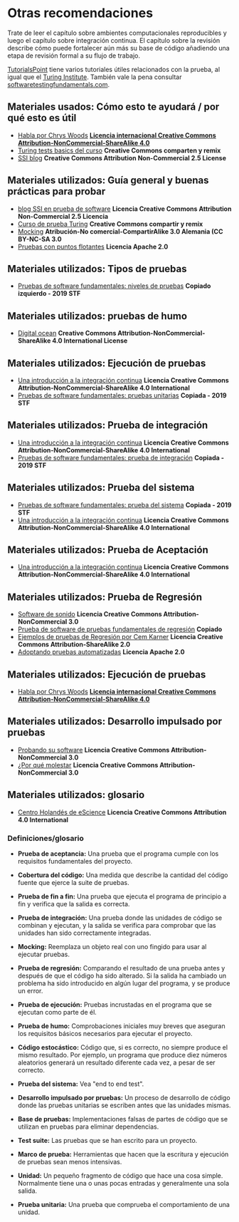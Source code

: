 # Otras recomendaciones

Trate de leer el capítulo sobre ambientes computacionales reproducibles y luego el capítulo sobre integración continua. El capítulo sobre la revisión describe cómo puede fortalecer aún más su base de código añadiendo una etapa de revisión formal a su flujo de trabajo.

[TutorialsPoint](https://www.tutorialspoint.com/software_testing/) tiene varios tutoriales útiles relacionados con la prueba, al igual que el [Turing Institute](https://alan-turing-institute.github.io/rsd-engineeringcourse/ch03tests/01testingbasics.html). También vale la pena consultar [softwaretestingfundamentals.com](http://softwaretestingfundamentals.com).

## Materiales usados: Cómo esto te ayudará / por qué esto es útil

- [Habla por Chrys Woods](https://drive.google.com/file/d/1CBTAhCVixccui1DjeUT13qh6ga5SDXjl/view) [**Licencia internacional Creative Commons Attribution-NonCommercial-ShareAlike 4.0**](https://chryswoods.com/main/copyright.html)
- [Turing tests basics del curso](https://alan-turing-institute.github.io/rsd-engineeringcourse/ch03tests/01testingbasics.html) **Creative Commons comparten y remix**
- [SSI blog](https://www.software.ac.uk/resources/guides/testing-your-software?_ga=2.39233514.830272891.1552653652-1336468516.1531506806) **Creative Commons Attribution Non-Commercial 2.5 License**

## Materiales utilizados: Guía general y buenas prácticas para probar

- [blog SSI en prueba de software](https://www.software.ac.uk/resources/guides/testing-your-software?_ga=2.39233514.830272891.1552653652-1336468516.1531506806) **Licencia Creative Commons Attribution Non-Commercial 2.5 Licencia**
- [Curso de prueba Turing](https://alan-turing-institute.github.io/rsd-engineeringcourse/ch03tests/03pytest.html) **Creative Commons compartir y remix**
- [Mocking](https://www.vogella.com/tutorials/Mockito/article.html) **Atribución-No comercial-CompartirAlike 3.0 Alemania (CC BY-NC-SA 3.0**
- [Pruebas con puntos flotantes](https://github.com/softwaresaved/automated_testing/blob/master/README.md) **Licencia Apache 2.0**

## Materiales utilizados: Tipos de pruebas

- [Pruebas de software fundamentales: niveles de pruebas](http://softwaretestingfundamentals.com/software-testing-levels/) **Copiado izquierdo - 2019 STF**

## Materiales utilizados: pruebas de humo

- [Digital ocean](https://www.digitalocean.com/community/tutorials/an-introduction-to-continuous-integration-delivery-and-deployment) **Creative Commons Attribution-NonCommercial-ShareAlike 4.0 International License**

## Materiales utilizados: Ejecución de pruebas

- [Una introducción a la integración continua](https://www.digitalocean.com/community/tutorials/an-introduction-to-continuous-integration-delivery-and-deployment) **Licencia Creative Commons Attribution-NonCommercial-ShareAlike 4.0 International**
- [Pruebas de software fundamentales: pruebas unitarias](http://softwaretestingfundamentals.com/unit-testing/) **Copiada - 2019 STF**

## Materiales utilizados: Prueba de integración

- [Una introducción a la integración continua](https://www.digitalocean.com/community/tutorials/an-introduction-to-continuous-integration-delivery-and-deployment) **Licencia Creative Commons Attribution-NonCommercial-ShareAlike 4.0 International**
- [Pruebas de software fundamentales: prueba de integración](http://softwaretestingfundamentals.com/integration-testing/) **Copiada - 2019 STF**

## Materiales utilizados: Prueba del sistema

- [Pruebas de software fundamentales: prueba del sistema](http://softwaretestingfundamentals.com/system-testing/) **Copiada - 2019 STF**
- [Una introducción a la integración continua](https://www.digitalocean.com/community/tutorials/an-introduction-to-continuous-integration-delivery-and-deployment) **Licencia Creative Commons Attribution-NonCommercial-ShareAlike 4.0 International**

## Materiales utilizados: Prueba de Aceptación
- [Una introducción a la integración continua](https://www.digitalocean.com/community/tutorials/an-introduction-to-continuous-integration-delivery-and-deployment) **Licencia Creative Commons Attribution-NonCommercial-ShareAlike 4.0 International**

## Materiales utilizados: Prueba de Regresión

- [Software de sonido](http://soundsoftware.ac.uk/unit-testing-why-bother/) **Licencia Creative Commons Attribution-NonCommercial 3.0**
- [Prueba de software de pruebas fundamentales de regresión](http://softwaretestingfundamentals.com/regression-testing/) **Copiado**
- [Ejemplos de pruebas de Regresión por Cem Karner](http://www.testingeducation.org/k04/RegressionExamples.htm) **Licencia Creative Commons Attribution-ShareAlike 2.0**
- [Adoptando pruebas automatizadas](https://github.com/softwaresaved/automated_testing/blob/master/README.md) **Licencia Apache 2.0**

## Materiales utilizados: Ejecución de pruebas

- [Habla por Chrys Woods](https://drive.google.com/file/d/1CBTAhCVixccui1DjeUT13qh6ga5SDXjl/view) [**Licencia internacional Creative Commons Attribution-NonCommercial-ShareAlike 4.0**](https://chryswoods.com/main/copyright.html)

## Materiales utilizados: Desarrollo impulsado por pruebas

- [Probando su software](https://software.ac.uk/resources/guides/testing-your-software) **Licencia Creative Commons Attribution-NonCommercial 3.0**
- [¿Por qué molestar](http://soundsoftware.ac.uk/unit-testing-why-bother/) **Licencia Creative Commons Attribution-NonCommercial 3.0**

## Materiales utilizados: glosario

- [Centro Holandés de eScience](https://guide.esciencecenter.nl/#/best_practices/testing) **Licencia Creative Commons Attribution 4.0 International**

### Definiciones/glosario

- **Prueba de aceptancia:** Una prueba que el programa cumple con los requisitos fundamentales del proyecto.

- **Cobertura del código:** Una medida que describe la cantidad del código fuente que ejerce la suite de pruebas.

- **Prueba de fin a fin:** Una prueba que ejecuta el programa de principio a fin y verifica que la salida es correcta.

- **Prueba de integración:** Una prueba donde las unidades de código se combinan y ejecutan, y la salida se verifica para comprobar que las unidades han sido correctamente integradas.

- **Mocking:** Reemplaza un objeto real con uno fingido para usar al ejecutar pruebas.

- **Prueba de regresión:** Comparando el resultado de una prueba antes y después de que el código ha sido alterado. Si la salida ha cambiado un problema ha sido introducido en algún lugar del programa, y se produce un error.

- **Prueba de ejecución:** Pruebas incrustadas en el programa que se ejecutan como parte de él.

- **Prueba de humo:** Comprobaciones iniciales muy breves que aseguran los requisitos básicos necesarios para ejecutar el proyecto.

- **Código estocástico:** Código que, si es correcto, no siempre produce el mismo resultado. Por ejemplo, un programa que produce diez números aleatorios generará un resultado diferente cada vez, a pesar de ser correcto.

- **Prueba del sistema:** Vea "end to end test".

- **Desarrollo impulsado por pruebas:** Un proceso de desarrollo de código donde las pruebas unitarias se escriben antes que las unidades mismas.

- **Base de pruebas:** Implementaciones falsas de partes de código que se utilizan en pruebas para eliminar dependencias.

- **Test suite:** Las pruebas que se han escrito para un proyecto.

- **Marco de prueba:** Herramientas que hacen que la escritura y ejecución de pruebas sean menos intensivas.

- **Unidad:** Un pequeño fragmento de código que hace una cosa simple. Normalmente tiene una o unas pocas entradas y generalmente una sola salida.

- **Prueba unitaria:** Una prueba que comprueba el comportamiento de una unidad.
